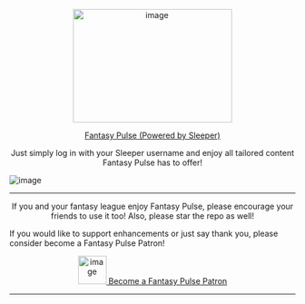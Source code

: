 <p align="center">
  <img src="https://github.com/fahadg206/FantasyPulse/assets/89051306/db119ab5-80a8-401d-8584-8715989a23ab" alt="image" width="280" height="200">
</p>


<p align="center">
  <a href="https://fantasypulseff.com">Fantasy Pulse (Powered by Sleeper)</a>
</p>

<p align="center">
  Just simply log in with your Sleeper username and enjoy all tailored content Fantasy Pulse has to offer!
</p>

![image](https://github.com/fahadg206/FantasyPulse/assets/89051306/fc99a125-a596-4d1b-a463-65fa50187cba)


<p align="center">
  <hr>
</p>

<p align="center">
  If you and your fantasy league enjoy Fantasy Pulse, please encourage your friends to use it too! Also, please star the repo as well!

  If you would like to support enhancements or just say thank you, please consider become a Fantasy Pulse Patron!
<p align="center">
  <a href="https://www.patreon.com/FantasyPulse">
    <img src="https://github.com/fahadg206/FantasyPulse/assets/89051306/92695b8d-6d92-41ee-b404-e295f0fb2637" alt="image" width="50" height="50">
    Become a Fantasy Pulse Patron
  </a>
</p>
</p>

<p align="center">
  <hr>
</p>
